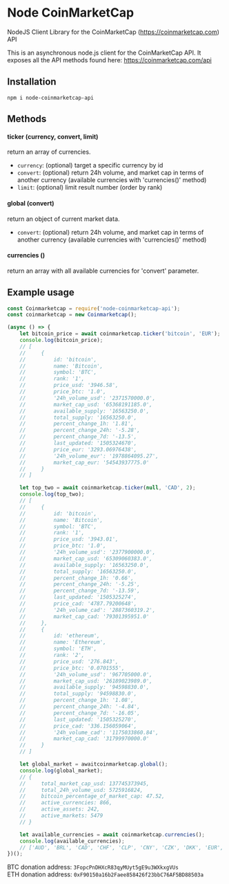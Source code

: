 Node CoinMarketCap
===========

NodeJS Client Library for the CoinMarketCap (https://coinmarketcap.com) API

This is an asynchronous node.js client for the CoinMarketCap API. It exposes all the API methods found here: https://coinmarketcap.com/api 

## Installation

`npm i node-coinmarketcap-api`

## Methods

#### ticker (currency, convert, limit)
return an array of currencies.
* `currency`: (optional) target a specific currency by id
* `convert`: (optional) return 24h volume, and market cap in terms of another currency (available currencies with 'currencies()' method)
* `limit`: (optional) limit result number (order by rank)

#### global (convert)
return an object of current market data.
* `convert`: (optional) return 24h volume, and market cap in terms of another currency (available currencies with 'currencies()' method)

#### currencies ()
return an array with all available currencies for 'convert' parameter.

## Example usage

```javascript
const Coinmarketcap = require('node-coinmarketcap-api');
const coinmarketcap = new Coinmarketcap();

(async () => {
    let bitcoin_price = await coinmarketcap.ticker('bitcoin', 'EUR');
    console.log(bitcoin_price);
    // [
    //     { 
    //         id: 'bitcoin',
    //         name: 'Bitcoin',
    //         symbol: 'BTC',
    //         rank: '1',
    //         price_usd: '3946.58',
    //         price_btc: '1.0',
    //         '24h_volume_usd': '2371570000.0',
    //         market_cap_usd: '65368191185.0',
    //         available_supply: '16563250.0',
    //         total_supply: '16563250.0',
    //         percent_change_1h: '1.81',
    //         percent_change_24h: '-5.28',
    //         percent_change_7d: '-13.5',
    //         last_updated: '1505324670',
    //         price_eur: '3293.06976438',
    //         '24h_volume_eur': '1978864095.27',
    //         market_cap_eur: '54543937775.0'
    //     }
    // ] 

    let top_two = await coinmarketcap.ticker(null, 'CAD', 2);
    console.log(top_two);
    // [
    //     { 
    //         id: 'bitcoin',
    //         name: 'Bitcoin',
    //         symbol: 'BTC',
    //         rank: '1',
    //         price_usd: '3943.01',
    //         price_btc: '1.0',
    //         '24h_volume_usd': '2377900000.0',
    //         market_cap_usd: '65309060383.0',
    //         available_supply: '16563250.0',
    //         total_supply: '16563250.0',
    //         percent_change_1h: '0.66',
    //         percent_change_24h: '-5.25',
    //         percent_change_7d: '-13.59',
    //         last_updated: '1505325274',
    //         price_cad: '4787.79200648',
    //         '24h_volume_cad': '2887360319.2',
    //         market_cap_cad: '79301395951.0'
    //     },
    //     { 
    //         id: 'ethereum',
    //         name: 'Ethereum',
    //         symbol: 'ETH',
    //         rank: '2',
    //         price_usd: '276.843',
    //         price_btc: '0.0701555',
    //         '24h_volume_usd': '967705000.0',
    //         market_cap_usd: '26189023989.0',
    //         available_supply: '94598830.0',
    //         total_supply: '94598830.0',
    //         percent_change_1h: '1.08',
    //         percent_change_24h: '-4.84',
    //         percent_change_7d: '-16.05',
    //         last_updated: '1505325270',
    //         price_cad: '336.156059064',
    //         '24h_volume_cad': '1175033860.84',
    //         market_cap_cad: '31799970000.0'
    //     }
    // ]

    let global_market = awaitcoinmarketcap.global();
    console.log(global_market);
    // { 
    //     total_market_cap_usd: 137745373945,
    //     total_24h_volume_usd: 5725916824,
    //     bitcoin_percentage_of_market_cap: 47.52,
    //     active_currencies: 866,
    //     active_assets: 242,
    //     active_markets: 5479
    // }

    let available_currencies = await coinmarketcap.currencies();
    console.log(available_currencies);
    // ['AUD', 'BRL', 'CAD', 'CHF', 'CLP', 'CNY', 'CZK', 'DKK', 'EUR', 'GBP', 'HKD', 'HUF', 'IDR', 'ILS', 'INR', 'JPY', 'KRW', 'MXN', 'MYR', 'NOK', 'NZD', 'PHP', 'PKR', 'PLN', 'RUB', 'SEK', 'SGD', 'THB', 'TRY', 'TWD', 'ZAR']
})();
```

BTC donation address: `3FopcPnDHXcR83qyMUyt5gE9u3WXkxgVUs` <br>
ETH donation address: `0xF90150a16b2Faee858426f23bbC76AF5BD88503a`